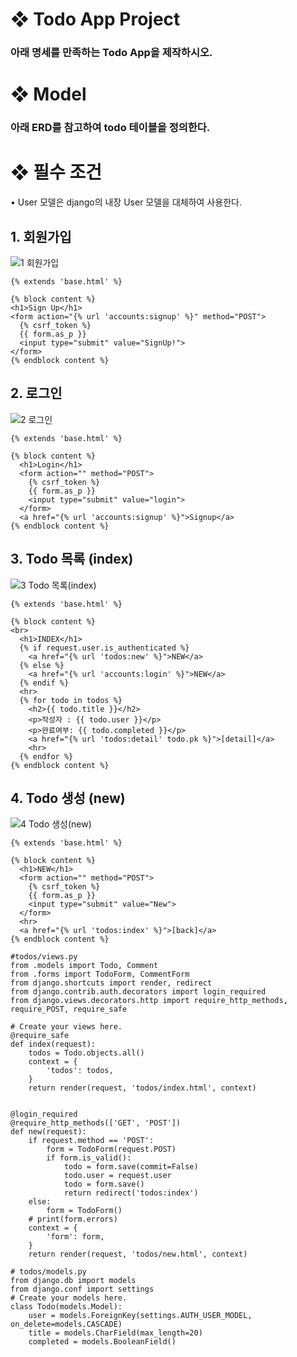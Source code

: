 # ❖ Todo App Project
### 아래 명세를 만족하는 Todo App을 제작하시오.

# ❖ Model
### 아래 ERD를 참고하여 todo 테이블을 정의한다.

# ❖ 필수 조건
​• User 모델은 django의 내장 User 모델을 대체하여 사용한다.

## 1. 회원가입

![1  회원가입](https://user-images.githubusercontent.com/104968672/194264774-7e0bddb9-f1d9-42e1-835c-95b506028a11.JPG)

```
{% extends 'base.html' %}

{% block content %}
<h1>Sign Up</h1>
<form action="{% url 'accounts:signup' %}" method="POST">
  {% csrf_token %}
  {{ form.as_p }}
  <input type="submit" value="SignUp!">
</form>
{% endblock content %}
```
## 2. 로그인

![2  로그인](https://user-images.githubusercontent.com/104968672/194264806-be4acd7a-3a27-43dd-8d9b-a94bd0691d51.JPG)

```
{% extends 'base.html' %}

{% block content %}
  <h1>Login</h1>
  <form action="" method="POST">
    {% csrf_token %}
    {{ form.as_p }}
    <input type="submit" value="login">
  </form>
  <a href="{% url 'accounts:signup' %}">Signup</a>
{% endblock content %}

```
## 3. Todo 목록 (index)

![3  Todo 목록(index)](https://user-images.githubusercontent.com/104968672/194262656-c5183dcd-8ee3-496d-a990-7bccc9c858da.JPG)

```
{% extends 'base.html' %}

{% block content %}
<br>
  <h1>INDEX</h1>
  {% if request.user.is_authenticated %}
    <a href="{% url 'todos:new' %}">NEW</a>
  {% else %}
    <a href="{% url 'accounts:login' %}">NEW</a>
  {% endif %}
  <hr>
  {% for todo in todos %}
    <h2>{{ todo.title }}</h2>
    <p>작성자 : {{ todo.user }}</p>
    <p>완료여부: {{ todo.completed }}</p>
    <a href="{% url 'todos:detail' todo.pk %}">[detail]</a>
    <hr>
  {% endfor %}
{% endblock content %}

```
## 4. Todo 생성 (new)

![4  Todo 생성(new)](https://user-images.githubusercontent.com/104968672/194262687-0e6920b3-9e2a-42f5-a9ba-aa006d6d9c09.JPG)

```
{% extends 'base.html' %}

{% block content %}
  <h1>NEW</h1>
  <form action="" method="POST">
    {% csrf_token %}
    {{ form.as_p }}
    <input type="submit" value="New">
  </form>
  <hr>
  <a href="{% url 'todos:index' %}">[back]</a>
{% endblock content %}

```

```
#todos/views.py
from .models import Todo, Comment
from .forms import TodoForm, CommentForm
from django.shortcuts import render, redirect
from django.contrib.auth.decorators import login_required
from django.views.decorators.http import require_http_methods, require_POST, require_safe

# Create your views here.
@require_safe
def index(request):
    todos = Todo.objects.all()
    context = {
        'todos': todos,
    }
    return render(request, 'todos/index.html', context)


@login_required
@require_http_methods(['GET', 'POST'])
def new(request):
    if request.method == 'POST':
        form = TodoForm(request.POST) 
        if form.is_valid():
            todo = form.save(commit=False)
            todo.user = request.user
            todo = form.save()
            return redirect('todos:index')
    else:
        form = TodoForm()
    # print(form.errors)
    context = {
        'form': form,
    }
    return render(request, 'todos/new.html', context)
```

```
# todos/models.py
from django.db import models
from django.conf import settings
# Create your models here.
class Todo(models.Model):
    user = models.ForeignKey(settings.AUTH_USER_MODEL, on_delete=models.CASCADE)
    title = models.CharField(max_length=20)
    completed = models.BooleanField()
```